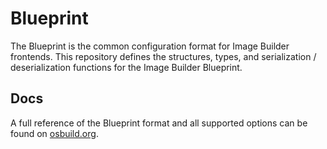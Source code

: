 # Blueprint

The Blueprint is the common configuration format for Image Builder frontends.  This repository defines the structures, types, and serialization / deserialization functions for the Image Builder Blueprint.

## Docs

A full reference of the Blueprint format and all supported options can be found on [osbuild.org](https://osbuild.org/docs/user-guide/blueprint-reference/).

